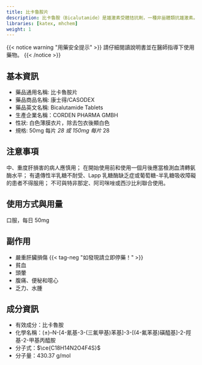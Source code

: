 ```yaml
---
title: 比卡魯胺片
description: 比卡魯胺（Bicalutamide）是雄激素受體拮抗劑，一種非甾體類抗雄激素。
libraries: [katex, mhchem]
weight: 1
---
```


{{< notice warning "用藥安全提示" >}}
請仔細閱讀說明書並在醫師指導下使用藥物。
{{< /notice >}}

## 基本資訊

- 藥品通用名稱: 比卡魯胺片
- 藥品商品名稱: 康士得/CASODEX
- 藥品英文名稱: Bicalutamide Tablets
- 生產企業名稱：CORDEN PHARMA GMBH
- 性狀: 白色薄膜衣片，除去包衣後顯白色
- 規格: 50mg 每片 *28 或 150mg 每片* 28

## 注意事項

中、重度肝損害的病人應慎用；
在開始使用前和使用一個月後應當檢測血清轉氨酶水平；
有遺傳性半乳糖不耐受、Lapp 乳糖酶缺乏症或葡萄糖-半乳糖吸收障礙的患者不得服用；
不可與特非那定、阿司咪唑或西沙比利聯合使用。

## 使用方式與用量

口服，每日 50mg

## 副作用

- 嚴重肝臟損傷 {{< tag-neg "如發現請立即停藥！" >}}
- 貧血
- 頭暈
- 腹痛、便秘和噁心
- 乏力、水腫

## 成分資訊

- 有效成分：比卡魯胺
- 化學名稱：(±)–N-[4-氰基-3-(三氟甲基)苯基]-3-[(4-氟苯基)磺醯基]-2-羥基-2-甲基丙醯胺
- 分子式：$\ce{C18H14N2O4F4S}$
- 分子量：430.37 g/mol
